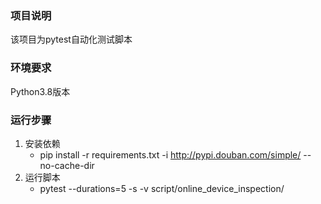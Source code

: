 ### 项目说明
该项目为pytest自动化测试脚本
### 环境要求
Python3.8版本
### 运行步骤
1. 安装依赖  
   - pip install -r requirements.txt -i http://pypi.douban.com/simple/ --no-cache-dir
2. 运行脚本
   - pytest --durations=5 -s -v script/online_device_inspection/

